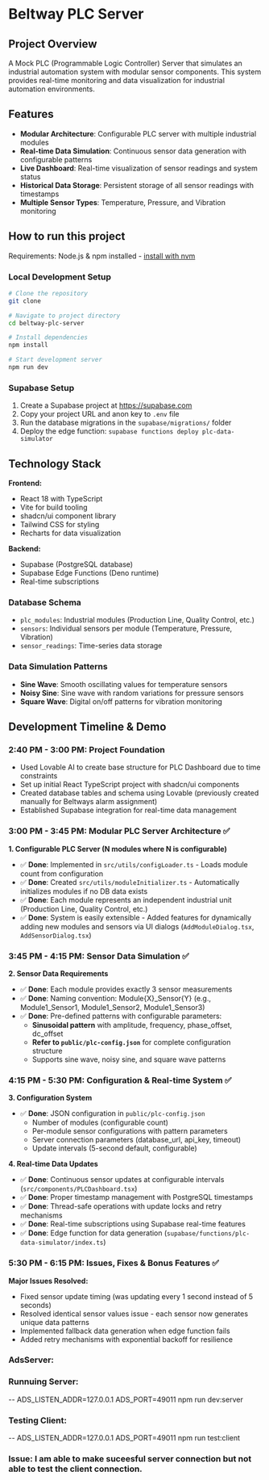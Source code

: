 # Beltway PLC Server

## Project Overview

A Mock PLC (Programmable Logic Controller) Server that simulates an industrial automation system with modular sensor components. This system provides real-time monitoring and data visualization for industrial automation environments.

## Features

- **Modular Architecture**: Configurable PLC server with multiple industrial modules
- **Real-time Data Simulation**: Continuous sensor data generation with configurable patterns
- **Live Dashboard**: Real-time visualization of sensor readings and system status
- **Historical Data Storage**: Persistent storage of all sensor readings with timestamps
- **Multiple Sensor Types**: Temperature, Pressure, and Vibration monitoring

## How to run this project

Requirements: Node.js & npm installed - [install with nvm](https://github.com/nvm-sh/nvm#installing-and-updating)

### Local Development Setup

```sh
# Clone the repository
git clone

# Navigate to project directory
cd beltway-plc-server

# Install dependencies
npm install

# Start development server
npm run dev
```

### Supabase Setup

1. Create a Supabase project at https://supabase.com
2. Copy your project URL and anon key to `.env` file
3. Run the database migrations in the `supabase/migrations/` folder
4. Deploy the edge function: `supabase functions deploy plc-data-simulator`

## Technology Stack

**Frontend:**
- React 18 with TypeScript
- Vite for build tooling
- shadcn/ui component library
- Tailwind CSS for styling
- Recharts for data visualization

**Backend:**
- Supabase (PostgreSQL database)
- Supabase Edge Functions (Deno runtime)
- Real-time subscriptions


### Database Schema
- `plc_modules`: Industrial modules (Production Line, Quality Control, etc.)
- `sensors`: Individual sensors per module (Temperature, Pressure, Vibration)
- `sensor_readings`: Time-series data storage

### Data Simulation Patterns
- **Sine Wave**: Smooth oscillating values for temperature sensors
- **Noisy Sine**: Sine wave with random variations for pressure sensors  
- **Square Wave**: Digital on/off patterns for vibration monitoring

## Development Timeline & Demo

### **2:40 PM - 3:00 PM: Project Foundation**
- Used Lovable AI to create base structure for PLC Dashboard due to time constraints
- Set up initial React TypeScript project with shadcn/ui components
- Created database tables and schema using Lovable (previously created manually for Beltways alarm assignment)
- Established Supabase integration for real-time data management

### **3:00 PM - 3:45 PM: Modular PLC Server Architecture** ✅
**1. Configurable PLC Server (N modules where N is configurable)**
- ✅ **Done**: Implemented in `src/utils/configLoader.ts` - Loads module count from configuration
- ✅ **Done**: Created `src/utils/moduleInitializer.ts` - Automatically initializes modules if no DB data exists
- ✅ **Done**: Each module represents an independent industrial unit (Production Line, Quality Control, etc.)
- ✅ **Done**: System is easily extensible - Added features for dynamically adding new modules and sensors via UI dialogs (`AddModuleDialog.tsx`, `AddSensorDialog.tsx`)

### **3:45 PM - 4:15 PM: Sensor Data Simulation** ✅
**2. Sensor Data Requirements**
- ✅ **Done**: Each module provides exactly 3 sensor measurements
- ✅ **Done**: Naming convention: Module{X}_Sensor{Y} (e.g., Module1_Sensor1, Module1_Sensor2, Module1_Sensor3)
- ✅ **Done**: Pre-defined patterns with configurable parameters:
  - **Sinusoidal pattern** with amplitude, frequency, phase_offset, dc_offset
  - **Refer to `public/plc-config.json`** for complete configuration structure
  - Supports sine wave, noisy sine, and square wave patterns

### **4:15 PM - 5:30 PM: Configuration & Real-time System** ✅
**3. Configuration System**
- ✅ **Done**: JSON configuration in `public/plc-config.json`
  - Number of modules (configurable count)
  - Per-module sensor configurations with pattern parameters
  - Server connection parameters (database_url, api_key, timeout)
  - Update intervals (5-second default, configurable)

**4. Real-time Data Updates**
- ✅ **Done**: Continuous sensor updates at configurable intervals (`src/components/PLCDashboard.tsx`)
- ✅ **Done**: Proper timestamp management with PostgreSQL timestamps
- ✅ **Done**: Thread-safe operations with update locks and retry mechanisms
- ✅ **Done**: Real-time subscriptions using Supabase real-time features
- ✅ **Done**: Edge function for data generation (`supabase/functions/plc-data-simulator/index.ts`)

### **5:30 PM - 6:15 PM: Issues, Fixes & Bonus Features** ✅
**Major Issues Resolved:**
- Fixed sensor update timing (was updating every 1 second instead of 5 seconds)
- Resolved identical sensor values issue - each sensor now generates unique data patterns
- Implemented fallback data generation when edge function fails
- Added retry mechanisms with exponential backoff for resilience


### AdsServer:
### Runnuing Server: 
-- ADS_LISTEN_ADDR=127.0.0.1 ADS_PORT=49011 npm run dev:server

### Testing Client: 
-- ADS_LISTEN_ADDR=127.0.0.1 ADS_PORT=49011 npm run test:client

### Issue: I am able to make suceesful server connection but not able to test the client connection.